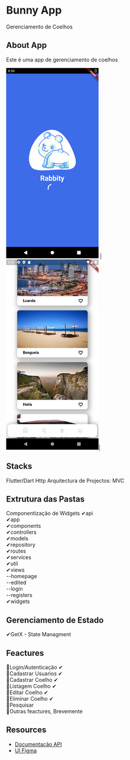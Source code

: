 # Bunny App

Gerenciamento de Coelhos

## About App

Este é uma app de gerenciamento de coelhos

<img src="https://raw.githubusercontent.com/MartinDala/BunnyApp/main/assets/screenshot/screen%20(1).png" width="250"> | <img src="https://raw.githubusercontent.com/MartinDala/NaBandaApp/main/assets/Screenshot_1647851103.png" width="250">|
## Stacks

Flutter/Dart
Http
Arquitectura de Projectos: MVC

## Extrutura das Pastas

Componentização de Widgets
✔api <br>
✔app <br>
✔components <br>
✔controllers <br>
✔models <br>
✔repository <br>
✔routes <br>
✔services <br>
✔util <br>
✔views <br>
--homepage <br>
--edited <br>
--login <br>
--registers <br>
✔widgets <br>

## Gerenciamento de Estado

✔GetX - State Managment

## Feactures

🎯Login/Autenticação ✔ <br>
🎯Cadastrar Usuarios ✔ <br>
🎯Cadastrar Coelho ✔ <br>
🎯Listagem Coelho ✔ <br>
🎯Editar Coelho ✔ <br>
🎯Eliminar Coelho ✔ <br>
🎯Pesquisar <br>
🎯Outras feactures, Brevemente <br>

## Resources

- [Documentação API](https://documenter.getpostman.com/view/12415301/UVRHiiRP)
- [UI Figma](https://www.figma.com/file/yWcUvHKJDSbJYRzmCQbA29/Rabbity-App?node-id=0%3A1)


